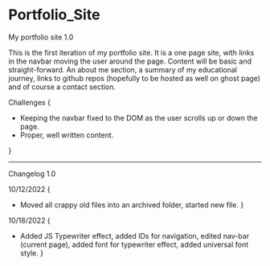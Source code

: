 # Portfolio_Site

My portfolio site 1.0

This is the first iteration of my portfolio site. It is a one page site, with links in the navbar moving the user around the page. Content will be basic and straight-forward. An about me section, a summary of my educational journey, links to github repos (hopefully to be hosted as well on ghost page) and of course a contact section.

Challenges {

- Keeping the navbar fixed to the DOM as the user scrolls up or down the page.
- Proper, well written content.

}

---

Changelog 1.0

10/12/2022 {

- Moved all crappy old files into an archived folder, started new file.
  }

10/18/2022 {

- Added JS Typewriter effect, added IDs for navigation, edited nav-bar (current page), added font for typewriter effect, added universal font style.
  }
